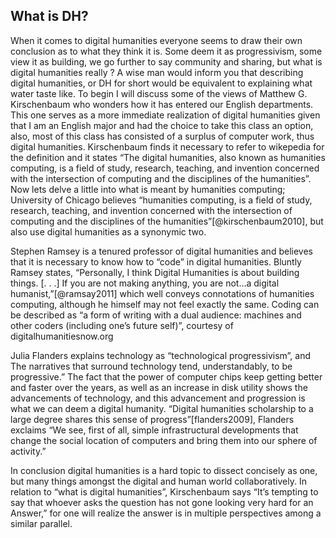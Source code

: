 
## What is DH?

When it comes to digital humanities everyone seems to draw their own conclusion as to what they think it is. Some deem it as progressivism, some view it as building, we go further to say community and sharing, but what is digital humanities really ? A wise man would inform you that describing digital humanities, or DH for short would be equivalent to explaining what water taste like. To begin I will discuss some of the views of Matthew G. Kirschenbaum who wonders how it has entered our English departments. This one serves as a more immediate realization of digital humanities given that I am an English major and had the choice to take this class an option, also, most of this class has consisted of a surplus of computer work, thus digital humanities. Kirschenbaum finds it necessary to refer to wikepedia for the definition and it states “The digital humanities, also known as humanities computing, is a field of study, research, teaching, and invention concerned with the intersection of computing and the disciplines of the humanities”. Now lets delve a little into what is meant by humanities computing; University of Chicago believes “humanities computing, is a field of study, research, teaching, and invention concerned with the intersection of computing and the disciplines of the humanities”[@kirschenbaum2010], but also use digital humanities as a synonymic two. 

Stephen Ramsey is a tenured professor of digital humanities and believes that it is necessary to know how to “code” in digital humanities. Bluntly Ramsey states, “Personally, I think Digital Humanities is about building things. [. . .] If you are not making anything, you are not…a digital humanist,”[@ramsay2011] which well conveys connotations of humanities computing, although he himself may not feel exactly the same. Coding can be described as “a form of writing with a dual audience: machines and other coders (including one’s future self)”, courtesy of digitalhumanitiesnow.org

Julia Flanders explains technology as “technological progressivism”, and The narratives that surround technology tend, understandably, to be progressive.” The fact that the power of computer chips keep getting better and faster over the years, as well as an increase in disk utility shows the advancements of technology, and this advancement and progression is what we can deem a digital humanity. “Digital humanities scholarship to a large degree shares this sense of progress”[flanders2009], Flanders exclaims “We see, first of all, simple infrastructural developments that change the social location of computers and bring them into our sphere of activity.” 

In conclusion digital humanities is a hard topic to dissect concisely as one, but many things amongst the digital and human world collaboratively. In relation to “what is digital humanities”, Kirschenbaum says “It’s tempting to say that whoever asks the question has not gone looking very hard for an Answer,” for one will realize the answer is in multiple perspectives among a similar parallel.





